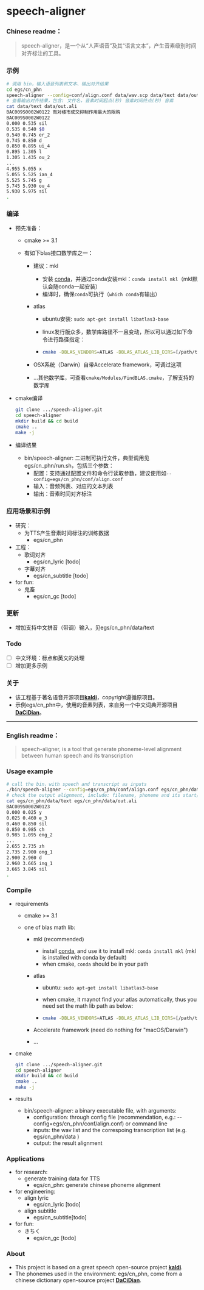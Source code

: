 # speech-aligner

### Chinese readme：

> speech-aligner，是一个从“人声语音”及其“语言文本”，产生音素级别时间对齐标注的工具。

### 示例

```bash
# 调用 bin，输入语音列表和文本、输出对齐结果
cd egs/cn_phn
speech-aligner --config=conf/align.conf data/wav.scp data/text data/out.ali
# 查看输出对齐结果，包含: 文件名，音素时间起点(秒) 音素时间终点(秒) 音素
cat data/text data/out.ali
BAC009S0002W0122 而对楼市成交抑制作用最大的限购
BAC009S0002W0122
0.000 0.535 sil
0.535 0.540 $0
0.540 0.745 er_2
0.745 0.850 d
0.850 0.895 ui_4
0.895 1.305 l
1.305 1.435 ou_2
...
4.955 5.055 x
5.055 5.525 ian_4
5.525 5.745 g
5.745 5.930 ou_4
5.930 5.975 sil
.
```

### 编译

- 预先准备：

  - cmake >= 3.1

  - 有如下blas接口数学库之一：

    - 建议：mkl

      - 安装 [conda](https://www.anaconda.com/download/)，并通过conda安装mkl：`conda install mkl`（mkl默认会随conda一起安装）
      - 编译时，确保`conda`可执行（`which conda`有输出）

    - atlas

      - ubuntu安装: `sudo apt-get install libatlas3-base`

      - linux发行版众多，数学库路径不一且变动，所以可以通过如下命令进行路径指定：

      - ```bash
        cmake -DBLAS_VENDORS=ATLAS -DBLAS_ATLAS_LIB_DIRS=[/path/to/atlas/lib ..
        ```

    - OSX系统（Darwin）自带Accelerate framework，可调过这项

    - …其他数学库，可查看`cmake/Modules/FindBLAS.cmake`，了解支持的数学库

- cmake编译

  ```bash
  git clone .../speech-aligner.git
  cd speech-aligner
  mkdir build && cd build
  cmake ..
  make -j
  ```

- 编译结果

  - bin/speech-aligner: 二进制可执行文件，典型调用见egs/cn_phn/run.sh，包括三个参数：
    - 配置：支持通过配置文件和命令行读取参数，建议使用如`--config=egs/cn_phn/conf/align.conf`
    - 输入：音频列表、对应的文本列表
    - 输出：音素时间对齐标注

### 应用场景和示例

- 研究：
  - 为TTS产生音素时间标注的训练数据
    - egs/cn_phn
- 工程：
  - 歌词对齐
    - egs/cn_lyric [todo]
  - 字幕对齐
    - egs/cn_subtitle [todo]
- for fun:
  - 鬼畜
    - egs/cn_gc [todo]

### 更新

- 增加支持中文拼音（带调）输入，见egs/cn_phn/data/text

### Todo

- [ ] 中文环境：标点和英文的处理
- [ ] 增加更多示例

### 关于

- 该工程基于著名语音开源项目[**kaldi**](https://github.com/kaldi-asr/kaldi)，copyright遵循原项目。
- 示例egs/cn_phn中，使用的音素列表，来自另一个中文词典开源项目[**DaCiDian**](https://github.com/aishell-foundation/DaCiDian)。

------

### English readme：

> speech-aligner, is a tool that generate phoneme-level alignment between human speech and its transcription

### Usage example

```bash
# call the bin，with speech and transcript as inputs
./bin/speech-aligner --config=egs/cn_phn/conf/align.conf egs/cn_phn/data/wav.scp egs/cn_phn/data/text egs/cn_phn/data/out.ali
# check the output alignment, include: filename, phoneme and its start/end time
cat egs/cn_phn/data/text egs/cn_phn/data/out.ali
BAC009S0002W0123
0.000 0.025 y
0.025 0.460 e_3
0.460 0.850 sil
0.850 0.985 ch
0.985 1.095 eng_2
...
2.655 2.735 zh
2.735 2.900 ong_1
2.900 2.960 d
2.960 3.665 ing_1
3.665 3.845 sil
.
```

### Compile

- requirements

  - cmake >= 3.1

  - one of blas math lib:

    - mkl (recommended)

      - install [conda](https://www.anaconda.com/download/), and use it to install mkl: `conda install mkl` (mkl is installed with conda by default)
      - when cmake, `conda` should be in your path

    - atlas

      - ubuntu: `sudo apt-get install libatlas3-base`

      - when cmake, it maynot find your atlas automatically, thus you need set the math lib path as below:

      - ```bash
        cmake -DBLAS_VENDORS=ATLAS -DBLAS_ATLAS_LIB_DIRS=[/path/to/atlas/lib ..
        ```

    - Accelerate framework (need do nothing for "macOS/Darwin")

    - ...

- cmake

  ```bash
  git clone .../speech-aligner.git
  cd speech-aligner
  mkdir build && cd build
  cmake ..
  make -j
  ```

- results

  - bin/speech-aligner: a binary executable file, with arguments:
    - configuration: through config file (recommendation, e.g.: --config=egs/cn_phn/conf/align.conf) or command line 
    - inputs: the wav list and the correspoing transcription list (e.g. egs/cn_phn/data )
    - output: the result alignment

### Applications

- for research:
  - generate training data for TTS
    - egs/cn_phn: generate chinese phoneme alignment
- for engineering:
  - align lyric 
    - egs/cn_lyric [todo]
  - align subtitle
    - egs/cn_subtitle[todo]
- for fun:
  - きちく 
    - egs/cn_gc [todo]

### About

- This project is based on a great speech open-source project [**kaldi**](https://github.com/kaldi-asr/kaldi).
- The phonemes used in the environment: egs/cn_phn, come from a chinese dictionary open-source project [**DaCiDian**](https://github.com/aishell-foundation/DaCiDian).